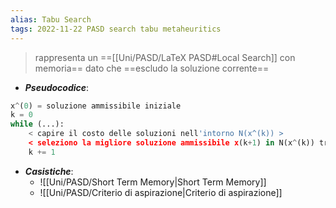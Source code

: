 ```yaml
---
alias: Tabu Search
tags: 2022-11-22 PASD search tabu metaheuritics
---
```


> rappresenta un ==[[Uni/PASD/LaTeX PASD#Local Search]] con memoria== dato che ==escludo la soluzione corrente==

- ***Pseudocodice***:
```python
x^(0) = soluzione ammissibile iniziale
k = 0
while (...):
	< capire il costo delle soluzioni nell'intorno N(x^(k)) >
	< seleziono la migliore soluzione ammissibile x(k+1) in N(x^(k)) tranne la soluzione corrente x(k)
	k += 1
```

- ***Casistiche***:
	- ![[Uni/PASD/Short Term Memory|Short Term Memory]]
	- ![[Uni/PASD/Criterio di aspirazione|Criterio di aspirazione]]